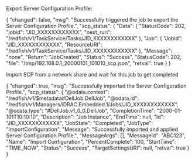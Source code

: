 ﻿Export Server Configuration Profile:

{
    "changed": false,
    "msg": "Successfully triggered the job to export the Server Configuration
     Profile.",
    "scp_status": {
        "Data": {
            "StatusCode": 202,
            "jobid": "JID_XXXXXXXXXXXX",
            "next_ruri": "/redfish/v1/TaskService/Tasks/JID_XXXXXXXXXXXX"
        },
        "Job": {
            "JobId": "JID_XXXXXXXXXXXX",
            "ResourceURI": "/redfish/v1/TaskService/Tasks/JID_XXXXXXXXXXXX"
        },
        "Message": "none",
        "Return": "JobCreated",
        "Status": "Success",
        "StatusCode": 202,
        "file": "/tmp/192.168.0.1_20000101_101010_scp.json",
        "retval": true
    }
}

Import SCP from a network share and wait for this job to get completed

{
    "changed": true,
    "msg": "Successfully imported the Server Configuration Profile.",
    "scp_status": {
        "@odata.context": "/redfish/v1/$metadata#DellJob.DellJob",
        "@odata.id": "/redfish/v1/Managers/iDRAC.Embedded.1/Jobs/JID_XXXXXXXXXXXX",
        "@odata.type": "#DellJob.v1_0_0.DellJob",
        "CompletionTime": "2000-01-101T10:10:10",
        "Description": "Job Instance",
        "EndTime": null,
        "Id": "JID_XXXXXXXXXXXX",
        "JobState": "Completed",
        "JobType": "ImportConfiguration",
        "Message": "Successfully imported and applied Server Configuration Profile.",
        "MessageArgs": [],
        "MessageId": "ABC123",
        "Name": "Import Configuration",
        "PercentComplete": 100,
        "StartTime": "TIME_NOW",
        "Status": "Success",
        "TargetSettingsURI": null,
        "retval": true
    }
}
